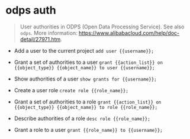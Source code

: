 # odps auth
> User authorities in ODPS (Open Data Processing Service).
> See also `odps`.
> More information: <https://www.alibabacloud.com/help/doc-detail/27971.htm>.

- Add a user to the current project
`add user {{username}};`

- Grant a set of authorities to a user
`grant {{action_list}} on {{object_type}} {{object_name}} to user {{username}};`

- Show authorities of a user
`show grants for {{username}};`

- Create a user role
`create role {{role_name}};`

- Grant a set of authorities to a role
`grant {{action_list}} on {{object_type}} {{object_name}} to role {{role_name}};`

- Describe authorities of a role
`desc role {{role_name}};`

- Grant a role to a user
`grant {{role_name}} to {{username}};`
